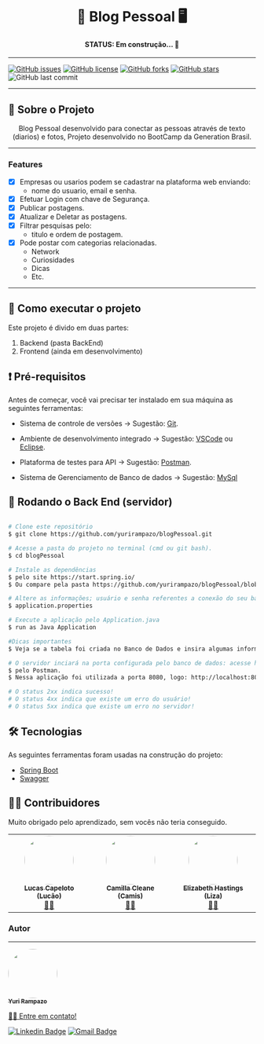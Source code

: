 <h1 align="center"> 📱 Blog Pessoal 🖥️ </h1>


<h4 align="center"> 
  STATUS:  Em construção...  🚧
</h4>


---

[![GitHub issues](https://img.shields.io/github/issues/yurirampazo/blogPessoal?logo=GitHub)](https://github.com/yurirampazo/blogPessoal/issues)
[![GitHub license](https://img.shields.io/github/license/yurirampazo/blogPessoal?color=3&logo=Github)](https://github.com/yurirampazo/blogPessoal)
[![GitHub forks](https://img.shields.io/github/forks/yurirampazo/blogPessoal?logo=GitHub)](https://github.com/yurirampazo/blogPessoal/network)
[![GitHub stars](https://img.shields.io/github/stars/yurirampazo/blogPessoal?logo=github)](https://github.com/yurirampazo/blogPessoal/stargazers)
![GitHub last commit](https://img.shields.io/github/last-commit/yurirampazo/blogPessoal)


---

## 📄 Sobre o Projeto
<p align="center"> 
	 Blog Pessoal desenvolvido para conectar as pessoas através de texto (diarios) e fotos,
   Projeto desenvolvido no BootCamp da Generation Brasil.
</p>


---

### Features

- [x] Empresas ou usarios podem se cadastrar na plataforma web enviando:
	- nome do usuario, email e senha.
- [x] Efetuar Login com chave de Segurança.
- [x] Publicar postagens.
- [x] Atualizar e Deletar as postagens.
- [x] Filtrar pesquisas pelo:
	- titulo e ordem de postagem. 
- [x] Pode postar com categorias relacionadas.
	- Network
	- Curiosidades
	- Dicas
	- Etc. 


---
## 🚀 Como executar o projeto

Este projeto é divido em duas partes:
1. Backend (pasta BackEnd) 
2. Frontend (ainda em desenvolvimento)


## ❗  Pré-requisitos

Antes de começar, você vai precisar ter instalado em sua máquina as seguintes ferramentas:

 - Sistema de controle de versões -> Sugestão: [Git](https://git-scm.com). 

 - Ambiente de desenvolvimento integrado -> Sugestão: [VSCode](https://code.visualstudio.com/) ou [Eclipse](https://www.eclipse.org/downloads/).

 - Plataforma de testes para API -> Sugestão: [Postman](https://www.postman.com/). 

 - Sistema de Gerenciamento de Banco de dados -> Sugestão: [MySql](https://www.mysql.com/)


## 🎲 Rodando o Back End (servidor)

```bash

# Clone este repositório
$ git clone https://github.com/yurirampazo/blogPessoal.git

# Acesse a pasta do projeto no terminal (cmd ou git bash).
$ cd blogPessoal

# Instale as dependências 
$ pelo site https://start.spring.io/
$ Ou compare pela pasta https://github.com/yurirampazo/blogPessoal/blob/main/blogPessoal/blogPessoal/pom.xml

# Altere as informações; usuário e senha referentes a conexão do seu banco de dados são necessários. Altere-os em:
$ application.properties

# Execute a aplicação pelo Application.java
$ run as Java Application

#Dicas importantes
$ Veja se a tabela foi criada no Banco de Dados e insira algumas informações

# O servidor inciará na porta configurada pelo banco de dados: acesse http://localhost:<número da porta>
$ pelo Postman. 
$ Nessa aplicação foi utilizada a porta 8080, logo: http://localhost:8080

# O status 2xx indica sucesso!
# O status 4xx indica que existe um erro do usuário!
# O status 5xx indica que existe um erro no servidor!
```
## 🛠 Tecnologias

As seguintes ferramentas foram usadas na construção do projeto:

- [Spring Boot](https://start.spring.io/)
- [Swagger](https://swagger.io/)

## 👨‍💻 Contribuidores

Muito obrigado pelo aprendizado, sem vocês não teria conseguido. 

<table>
  <tr>
	<td align="center"><a href="https://www.linkedin.com/in/lucas-capelotto-da-silva-43b26216a/"><img style="border-radius: 50%;" src="https://avatars.githubusercontent.com/u/57732522?v=4" width="100px;" alt=""/><br /><sub><b>Lucas Capeloto (Lucão)</b></sub></a><br /><a href="https://github.com/LucasCapSilva" title="Instrutor Generation Brasil">👨‍🚀</a></td> 
	  <td align="center"><a href="https://www.linkedin.com/in/camillacleane/"><img style="border-radius: 50%;" src="https://media-exp1.licdn.com/dms/image/C5603AQHv9qtp6ZPjdA/profile-displayphoto-shrink_800_800/0/1604110535275?e=1623888000&v=beta&t=6r5faAFI5Cg-Csf3NpM9G8FzsfffpPb3d-kMEikhJs0" width="100px;" alt=""/><br /><sub><b>Camilla Cleane (Camis)</b></sub></a><br /><a href="https://www.linkedin.com/in/camillacleane/" title="Instrutora Generation Brasil">👨‍🚀</a></td> 
	   <td align="center"><a href="https://www.linkedin.com/in/elizabeth-hastings/"><img style="border-radius: 50%;" src="https://media-exp1.licdn.com/dms/image/C4E03AQGV_K5KF8CE7A/profile-displayphoto-shrink_800_800/0/1531913155612?e=1623888000&v=beta&t=VVaZvLFZCdzrxgC2QKwa9r3vAd7Ozjk2gU0llYRIzDM" width="100px;" alt=""/><br /><sub><b>Elizabeth Hastings (Liza)</b></sub></a><br /><a href="https://www.linkedin.com/in/elizabeth-hastings/" title="Instrutora Generation Brasil">👨‍🚀</a></td> 
	  
</tr>
</table>


### Autor

---

<a href="https://app.rocketseat.com.br/me/yuri-mina-rampazo-09585">
 <img style="border-radius: 50%;" src="https://avatars.githubusercontent.com/u/78765799?s=400&u=f8a41d23588843f2686ec6dec0c6a588843d851e&v=4" width="100px;" alt=""/>
 <br />
 <sub><b>Yuri Rampazo</b></sub>


👋🏽 Entre em contato!

[![Linkedin Badge](https://img.shields.io/badge/-Yuri-blue?style=flat-square&logo=Linkedin&logoColor=white&link=https://www.linkedin.com/in/yurimrampazo/)](https://www.linkedin.com/in/yurimrampazo/) 
[![Gmail Badge](https://img.shields.io/badge/-rampazo.yu@gmail.com-c14438?style=flat-square&logo=Gmail&logoColor=white&link=mailto:rampazo.yu@gmail.com)](mailto:yuri.rampazo@outlook.com)
